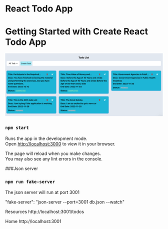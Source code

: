 # React Todo App
# Getting Started with Create React Todo App
 <img src="./public/re.png" alt="">



### `npm start`

Runs the app in the development mode.\
Open [http://localhost:3000](http://localhost:3000) to view it in your browser.

The page will reload when you make changes.\
You may also see any lint errors in the console.


###Json server
### `npm run fake-server`

The json server will run at port 3001

"fake-server": "json-server --port=3001 db.json --watch"

  Resources
  http://localhost:3001/todos

  Home
  http://localhost:3001
